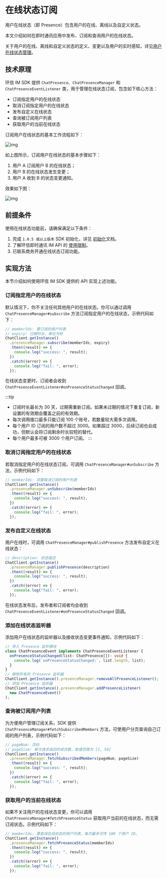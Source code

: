 # 在线状态订阅

<Toc />

用户在线状态（即 Presence）包含用户的在线、离线以及自定义状态。

本文介绍如何在即时通讯应用中发布、订阅和查询用户的在线状态。

关于用户的在线、离线和自定义状态的定义、变更以及用户的实时感知，详见[用户在线状态管理](/product/product_user_presence.html)。

## 技术原理

环信 IM SDK 提供 `ChatPresence`、`ChatPresenceManager` 和 `ChatPresenceEventListener` 类，用于管理在线状态订阅，包含如下核心方法：

- 订阅指定用户的在线状态
- 取消订阅指定用户的在线状态
- 发布自定义在线状态
- 查询被订阅用户列表
- 获取用户的当前在线状态

订阅用户在线状态的基本工作流程如下：

![img](/images/ios/presence.png)

如上图所示，订阅用户在线状态的基本步骤如下：

1. 用户 A 订阅用户 B 的在线状态；
2. 用户 B 的在线状态发生变更；
3. 用户 A 收到 B 的状态变更通知。

效果如下图：

![img](/images/ios/status.png)

## 前提条件

使用在线状态功能前，请确保满足以下条件：

1. 完成 `1.0.5 或以上版本` SDK 初始化，详见 [初始化](initialization.html)文档。
2. 了解环信即时通讯 IM API 的 [使用限制](/product/limitation.html)。
3. 已联系商务开通在线状态订阅功能。

## 实现方法

本节介绍如何使用环信 IM SDK 提供的 API 实现上述功能。

### 订阅指定用户的在线状态

默认情况下，你不关注任何其他用户的在线状态。你可以通过调用 `ChatPresenceManager#subscribe` 方法订阅指定用户的在线状态，示例代码如下：

```typescript
// memberIds: 要订阅的用户列表
// expiry: 过期时长，单位为秒
ChatClient.getInstance()
  .presenceManager.subscribe(memberIds, expiry)
  .then((result) => {
    console.log("success: ", result);
  })
  .catch((error) => {
    console.log("fail: ", error);
  });
```

在线状态变更时，订阅者会收到 `ChatPresenceEventListener#onPresenceStatusChanged` 回调。

:::tip
- 订阅时长最长为 30 天，过期需重新订阅。如果未过期的情况下重复订阅，新设置的有效期会覆盖之前的有效期。
- 每次调用接口最多只能订阅 100 个账号，若数量较大需多次调用。
- 每个用户 ID 订阅的用户数不超过 3000。如果超过 3000，后续订阅也会成功，但默认会将订阅剩余时长较短的替代。
- 每个用户最多可被 3000 个用户订阅。
:::

### 取消订阅指定用户的在线状态

若取消指定用户的在线状态订阅，可调用 `ChatPresenceManager#unSubscribe` 方法，示例代码如下：

```typescript
// memberIds: 将要取消订阅的用户列表
ChatClient.getInstance()
  .presenceManager.unSubscribe(memberIds)
  .then((result) => {
    console.log("success: ", result);
  })
  .catch((error) => {
    console.log("fail: ", error);
  });
```

### 发布自定义在线状态

用户在线时，可调用 `ChatPresenceManager#publishPresence` 方法发布自定义在线状态：

```typescript
// description: 状态描述
ChatClient.getInstance()
  .presenceManager.publishPresence(description)
  .then((result) => {
    console.log("success: ", result);
  })
  .catch((error) => {
    console.log("fail: ", error);
  });
```

在线状态发布后，发布者和订阅者均会收到 `ChatPresenceEventListener#onPresenceStatusChanged` 回调。

### 添加在线状态监听器

添加用户在线状态的监听器以及接收状态变更事件通知，示例代码如下：

```typescript
// 导入 Presence 监听模块
class ChatPresenceEvent implements ChatPresenceEventListener {
  onPresenceStatusChanged(list: ChatPresence[]): void {
    console.log(`onPresenceStatusChanged:`, list.length, list);
  }
}
// 移除所有的 Presence 监听器
ChatClient.getInstance().presenceManager.removeAllPresenceListener();
// 添加 Presence 监听器
ChatClient.getInstance().presenceManager.addPresenceListener(
  new ChatPresenceEvent()
);
```

### 查询被订阅用户列表

为方便用户管理订阅关系，SDK 提供 `ChatPresenceManager#fetchSubscribedMembers` 方法，可使用户分页查询自己订阅的用户列表，示例代码如下：

```typescript
// pageNum: 页码
// pageSize: 单次请求返回的成员数，取值范围为 [1, 50]
ChatClient.getInstance()
  .presenceManager.fetchSubscribedMembers(pageNum, pageSize)
  .then((result) => {
    console.log("success: ", result);
  })
  .catch((error) => {
    console.log("fail: ", error);
  });
```

### 获取用户的当前在线状态

如果不关注用户的在线状态变更，你可以调用 `ChatPresenceManager#fetchPresenceStatus` 获取用户当前的在线状态，而无需订阅状态。示例代码如下：

```typescript
// memberIds: 要查询在线状态的用户列表，每次最多可传 100 个用户 ID。
ChatClient.getInstance()
  .presenceManager.fetchPresenceStatus(memberIds)
  .then((result) => {
    console.log("success: ", result);
  })
  .catch((error) => {
    console.log("fail: ", error);
  });
```